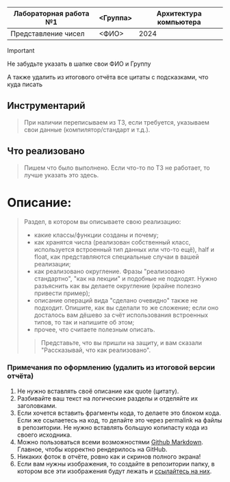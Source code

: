 | Лабораторная работа №1 | <Группа>    | Архитектура компьютера |
| ---------------------- | ----------- | ---- |
| Представление чисел    | <ФИО>       | 2024 |

> [!important]  
> Не забудьте указать в шапке свои ФИО и Группу
> 
> А также удалить из итогового отчёта все цитаты с подсказками, что куда писать

## Инструментарий
> При наличии переписываем из ТЗ, если требуется, указываем свои данные (компилятор/стандарт и т.д.).

## Что реализовано
> Пишем что было выполнено. Если что-то по ТЗ не работает, то лучше указать это здесь.

# Описание:

> Раздел, в котором вы описываете свою реализацию:
> - какие классы/функции созданы и почему;
> - как хранятся числа (реализован собственный класс, используется встроенный тип данных или что-то ещё), half и float, как представляются специальные случаи в вашей реализации;
> - как реализовано округление. Фразы "реализовано стандартно", "как на лекции" и подобные не подходят. Нужно разъяснить как вы делаете округление (крайне полезно привести пример);
> - описание операций вида "сделано очевидно" также не подходит. Опишите, как вы сделали то же сложение; если оно досталось вам дёшево за счёт использования встроенных типов, то так и напишите об этом;
> - прочее, что считаете полезным описать.
>> Представьте, что вы пришли на защиту, и вам сказали "Рассказывай, что как реализовано".

### Примечания по оформлению (удалить из итоговой версии отчёта)

1. Не нужно вставлять своё описание как quote (цитату). 
2. Разбивайте ваш текст на логические разделы и отделяйте их заголовками.
3. Если хочется вставить фрагменты кода, то делаете это блоком кода. Если же ссылаетесь на код, то делайте это через permalink на файлы в репозитории. Не нужно вставлять большую копипасту кода из своего исходника.
4. Можно пользоваться всеми возможностями [Github Markdown](https://docs.github.com/ru/get-started/writing-on-github/getting-started-with-writing-and-formatting-on-github/quickstart-for-writing-on-github). Главное, чтобы корректно рендерилось на GitHub.
5. Никаких фоток в отчёте, ровно как и скринов полного экрана!
6. Если вам нужны изображения, то создайте в репозитории папку, в котором все эти изображения будут лежать и [ссылайтесь на них](https://docs.github.com/ru/get-started/writing-on-github/getting-started-with-writing-and-formatting-on-github/basic-writing-and-formatting-syntax#images).
